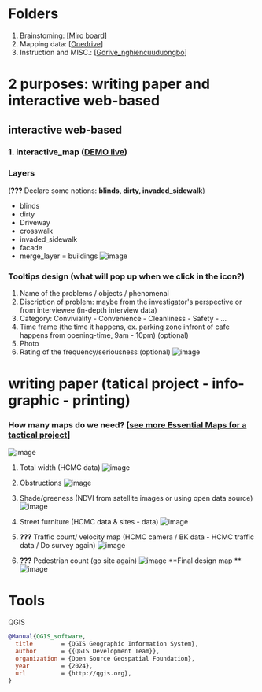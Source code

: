 # Folders
1. Brainstoming: [[Miro board](https://miro.com/app/board/uXjVM1asjxo=/)]
2. Mapping data: [[Onedrive](https://miro.com/app/board/uXjVM1asjxo=/?moveToWidget=3458764624296515278&cot=14)]
3. Instruction and MISC.: [[Gdrive_nghiencuuduongbo](https://drive.google.com/drive/folders/1V_Q3G7QA2Usi3KqPYQYe-7BT0d_npp6b?usp=drive_link)]  
# **2 purposes: writing paper and interactive web-based**
## interactive web-based
### 1. interactive_map ([DEMO live](https://alicepham01.github.io/interactive_map/#19/10.78290/106.69574]))
### Layers
(**???** Declare some notions: **blinds, dirty, invaded_sidewalk**) 
- blinds
- dirty
- Driveway
- crosswalk
- invaded_sidewalk
- facade
- merge_layer = buildings
![image](https://github.com/user-attachments/assets/dbf4243b-03e9-44bc-8b35-6231f4779cd1)

### Tooltips design (what will pop up when we click in the icon?)
1. Name of the problems / objects / phenomenal 
2. Discription of problem: maybe from the investigator's perspective or from interviewee (in-depth interview data)
3. Category: Conviviality - Convenience - Cleanliness - Safety - ...
4. Time frame (the time it happens, ex. parking zone infront of cafe happens from opening-time, 9am - 10pm) (optional)
5. Photo
6. Rating of the frequency/seriousness (optional)
![image](https://github.com/user-attachments/assets/53a3bdb7-d2fa-46cb-8f69-db445c04d676)

   
# writing paper (tatical project - info-graphic - printing)
### How many maps do we need? [[see more Essential Maps for a tactical project](https://www.youtube.com/watch?v=yVoZ_OrHsrs)]
![image](https://github.com/user-attachments/assets/dd19f263-94cd-4518-8656-225a634f3a3a)
   1. Total width (HCMC data)
      ![image](https://github.com/user-attachments/assets/5a488d5f-a431-4693-baf4-71082526dcb9)
   2. Obstructions 
      ![image](https://github.com/user-attachments/assets/d6855cda-ae00-4a83-87ee-438f32cf42c3)
   3. Shade/greeness (NDVI from satellite images or using open data source)
      ![image](https://github.com/user-attachments/assets/2373d6ab-cf7c-413b-8cf4-932344480a33)
   4. Street furniture (HCMC data & sites - data)
      ![image](https://github.com/user-attachments/assets/9da5d7b5-4451-4383-b408-1f32f1ab2b77)
   5. **???** Traffic count/ velocity map (HCMC camera / BK data - HCMC traffic data / Do survey again)
      ![image](https://github.com/user-attachments/assets/61f2f2b9-0678-4c77-a93a-b44bbda0d26c)

   7. **???** Pedestrian count (go site again)
      ![image](https://github.com/user-attachments/assets/61375bbe-d228-4681-8e3c-af82167289aa)
**Final design map **
![image](https://github.com/user-attachments/assets/06d4538f-c654-4d5a-a0ef-885efc40d302)
# Tools
QGIS
```bibtex
@Manual{QGIS_software,
  title        = {QGIS Geographic Information System},
  author       = {{QGIS Development Team}},
  organization = {Open Source Geospatial Foundation},
  year         = {2024},
  url          = {http://qgis.org},
}
```

